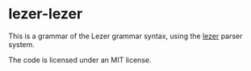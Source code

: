 # lezer-lezer

This is a grammar of the Lezer grammar syntax, using the
[lezer](https://lezer.codemirror.net/) parser system.

The code is licensed under an MIT license.
